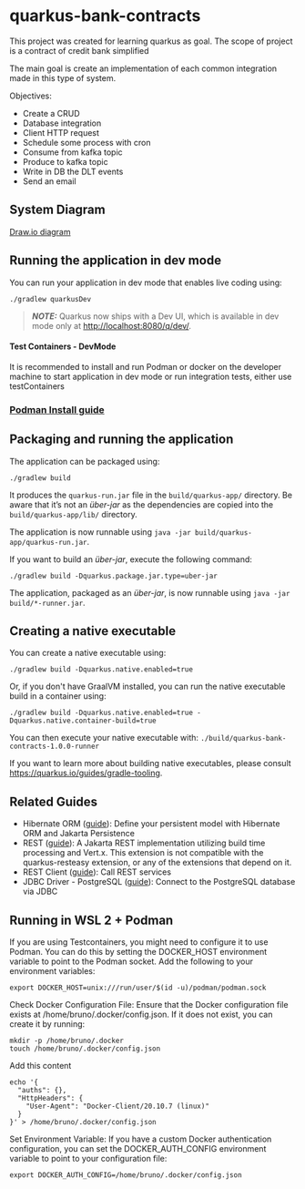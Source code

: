 # quarkus-bank-contracts

This project was created for learning quarkus as goal.
The scope of project is a contract of credit bank simplified 

The main goal is create an implementation of each common integration made in this type of system.

Objectives:
- Create a CRUD 
- Database integration
- Client HTTP request
- Schedule some process with cron
- Consume from kafka topic
- Produce to kafka topic
- Write in DB the DLT events
- Send an email


## System Diagram 
<a href="https://drive.google.com/file/d/1yzobVBsF3mvwEApqZeG8SiMfSSJdX7gU/view?usp=sharing">Draw.io diagram</a> 

## Running the application in dev mode

You can run your application in dev mode that enables live coding using:

```shell script
./gradlew quarkusDev
```

> **_NOTE:_**  Quarkus now ships with a Dev UI, which is available in dev mode only at <http://localhost:8080/q/dev/>.

#### Test Containers - DevMode

It is recommended to install and run Podman or docker on the developer machine to start application in dev mode or run integration tests, either use testContainers 

###  <a href="https://podman.io/docs/installation">Podman Install guide</a>

## Packaging and running the application

The application can be packaged using:

```shell script
./gradlew build
```

It produces the `quarkus-run.jar` file in the `build/quarkus-app/` directory.
Be aware that it’s not an _über-jar_ as the dependencies are copied into the `build/quarkus-app/lib/` directory.

The application is now runnable using `java -jar build/quarkus-app/quarkus-run.jar`.

If you want to build an _über-jar_, execute the following command:

```shell script
./gradlew build -Dquarkus.package.jar.type=uber-jar
```

The application, packaged as an _über-jar_, is now runnable using `java -jar build/*-runner.jar`.

## Creating a native executable

You can create a native executable using:

```shell script
./gradlew build -Dquarkus.native.enabled=true
```

Or, if you don't have GraalVM installed, you can run the native executable build in a container using:

```shell script
./gradlew build -Dquarkus.native.enabled=true -Dquarkus.native.container-build=true
```

You can then execute your native executable with: `./build/quarkus-bank-contracts-1.0.0-runner`

If you want to learn more about building native executables, please consult <https://quarkus.io/guides/gradle-tooling>.

## Related Guides

- Hibernate ORM ([guide](https://quarkus.io/guides/hibernate-orm)): Define your persistent model with Hibernate ORM and Jakarta Persistence
- REST ([guide](https://quarkus.io/guides/rest)): A Jakarta REST implementation utilizing build time processing and Vert.x. This extension is not compatible with the quarkus-resteasy extension, or any of the extensions that depend on it.
- REST Client ([guide](https://quarkus.io/guides/rest-client)): Call REST services
- JDBC Driver - PostgreSQL ([guide](https://quarkus.io/guides/datasource)): Connect to the PostgreSQL database via JDBC



## Running in WSL 2 + Podman

If you are using Testcontainers, you might need to configure it to use Podman. You can do this by setting the DOCKER_HOST environment variable to point to the Podman socket. Add the following to your environment variables:
```
export DOCKER_HOST=unix:///run/user/$(id -u)/podman/podman.sock
```

Check Docker Configuration File: Ensure that the Docker configuration file exists at /home/bruno/.docker/config.json. If it does not exist, you can create it by running:
```
mkdir -p /home/bruno/.docker
touch /home/bruno/.docker/config.json
```
Add this content
```
echo '{
  "auths": {},
  "HttpHeaders": {
    "User-Agent": "Docker-Client/20.10.7 (linux)"
  }
}' > /home/bruno/.docker/config.json
```

Set Environment Variable: If you have a custom Docker authentication configuration, you can set the DOCKER_AUTH_CONFIG environment variable to point to your configuration file:

```
export DOCKER_AUTH_CONFIG=/home/bruno/.docker/config.json
```


